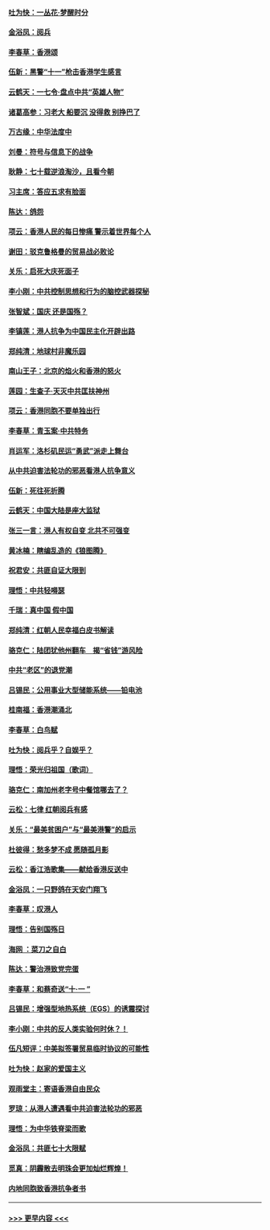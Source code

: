 #### [吐为快：一丛花‧梦醒时分](../pages/nsc993/n11567491.md?t=10041701) 
#### [金浴凤：阅兵](../pages/nsc993/n11567454.md?t=10041701) 
#### [李春草：香港颂](../pages/nsc993/n11567444.md?t=10041701) 
#### [伍新：黑警“十一”枪击香港学生感言](../pages/nsc993/n11567426.md?t=10041701) 
#### [云鹤天：一七令‧盘点中共“英雄人物”](../pages/nsc993/n11567091.md?t=10041701) 
#### [诸葛高参：习老大 船要沉 没得救 别挣巴了](../pages/nsc993/n11566976.md?t=10041701) 
#### [万古缘：中华法度中](../pages/nsc993/n11566726.md?t=10041701) 
#### [刘曼：符号与信息下的战争](../pages/nsc993/n11564655.md?t=10041701) 
#### [耿静：七十载逆浪淘沙，且看今朝](../pages/nsc993/n11564520.md?t=10041701) 
#### [习主席：答应五求有脸面](../pages/nsc993/n11563953.md?t=10041701) 
#### [陈达：鸽怨](../pages/nsc993/n11561879.md?t=10041701) 
#### [项云：香港人民的每日惨痛  警示着世界每个人](../pages/nsc993/n11559273.md?t=10041701) 
#### [谢田：驳克鲁格曼的贸易战必败论](../pages/nsc993/n11555840.md?t=10041701) 
#### [关乐：启死大庆死面子](../pages/nsc993/n11556823.md?t=10041701) 
#### [李小刚：中共控制思想和行为的脑控武器探秘](../pages/nsc993/n11556776.md?t=10041701) 
#### [张智斌：国庆  还是国殇？](../pages/nsc993/n11556617.md?t=10041701) 
#### [李镇莲：港人抗争为中国民主化开辟出路](../pages/nsc993/n11556570.md?t=10041701) 
#### [郑纯清：地球村非魔乐园](../pages/nsc993/n11555415.md?t=10041701) 
#### [南山王子：北京的焰火和香港的怒火](../pages/nsc993/n11555318.md?t=10041701) 
#### [莲园：生查子·天灭中共匡扶神州](../pages/nsc993/n11555302.md?t=10041701) 
#### [项云：香港同胞不要单独出行](../pages/nsc993/n11555276.md?t=10041701) 
#### [李春草：青玉案‧中共特务](../pages/nsc993/n11552356.md?t=10041701) 
#### [肖运军：洛杉矶民运“勇武”派走上舞台](../pages/nsc993/n11551595.md?t=10041701) 
#### [从中共迫害法轮功的邪恶看港人抗争意义](../pages/nsc993/n11540858.md?t=10041701) 
#### [伍新：死往死折腾](../pages/nsc993/n11550174.md?t=10041701) 
#### [云鹤天：中国大陆是座大监狱](../pages/nsc993/n11550155.md?t=10041701) 
#### [张三一言：港人有权自变 北共不可强变](../pages/nsc993/n11550132.md?t=10041701) 
#### [黄冰楠：瞎编乱造的《狼图腾》](../pages/nsc993/n11550082.md?t=10041701) 
#### [祝君安：共匪自证大限到](../pages/nsc993/n11550041.md?t=10041701) 
#### [理悟：中共轻嘚瑟](../pages/nsc993/n11547978.md?t=10041701) 
#### [千瑞：真中国 假中国](../pages/nsc993/n11547865.md?t=10041701) 
#### [郑纯清：红朝人民幸福白皮书解读](../pages/nsc993/n11547499.md?t=10041701) 
#### [骆克仁：陆团犹他州翻车　揭“省钱”游风险](../pages/nsc993/n11546977.md?t=10041701) 
#### [中共“老区”的退党潮](../pages/nsc993/n11545995.md?t=10041701) 
#### [吕锡民：公用事业大型储能系统——铅电池](../pages/nsc993/n11545701.md?t=10041701) 
#### [桂南福：香港潮涌北](../pages/nsc993/n11545682.md?t=10041701) 
#### [李春草：白鸟赋](../pages/nsc993/n11545663.md?t=10041701) 
#### [吐为快：阅兵乎？自娱乎？](../pages/nsc993/n11545625.md?t=10041701) 
#### [理悟：荣光归祖国（歌词）](../pages/nsc993/n11545616.md?t=10041701) 
#### [骆克仁：南加州老字号中餐馆哪去了？](../pages/nsc993/n11545120.md?t=10041701) 
#### [云松：七律 红朝阅兵有感](../pages/nsc993/n11542394.md?t=10041701) 
#### [关乐：“最美贫困户”与“最美港警”的启示](../pages/nsc993/n11542252.md?t=10041701) 
#### [杜彼得：愁多梦不成 愿随孤月影](../pages/nsc993/n11540296.md?t=10041701) 
#### [云松：香江浩歌集——献给香港反送中](../pages/nsc993/n11540149.md?t=10041701) 
#### [金浴凤：一只野鸽在天安门翔飞](../pages/nsc993/n11540280.md?t=10041701) 
#### [李春草：叹港人](../pages/nsc993/n11540119.md?t=10041701) 
#### [理悟：告别国殇日](../pages/nsc993/n11539610.md?t=10041701) 
#### [海网 ：菜刀之自白](../pages/nsc993/n11539597.md?t=10041701) 
#### [陈达：警治港致党完蛋](../pages/nsc993/n11538127.md?t=10041701) 
#### [李春草：和蔡奇送“十·一 ”](../pages/nsc993/n11537810.md?t=10041701) 
#### [吕锡民：增强型地热系统（EGS）的诱震探讨](../pages/nsc993/n11537765.md?t=10041701) 
#### [李小刚：中共的反人类实验何时休？！](../pages/nsc993/n11537669.md?t=10041701) 
#### [伍凡短评：中美拟签署贸易临时协议的可能性](../pages/nsc993/n11536773.md?t=10041701) 
#### [吐为快：赵家的爱国主义](../pages/nsc993/n11536750.md?t=10041701) 
#### [观雨堂主：寄语香港自由民众](../pages/nsc993/n11536735.md?t=10041701) 
#### [罗琼：从港人遭遇看中共迫害法轮功的邪恶](../pages/nsc993/n11507862.md?t=10041701) 
#### [理悟：为中华铁脊梁而歌](../pages/nsc993/n11534458.md?t=10041701) 
#### [金浴凤：共匪七十大限赋](../pages/nsc993/n11534434.md?t=10041701) 
#### [觅真：阴霾散去明珠会更加灿烂辉煌！](../pages/nsc993/n11531858.md?t=10041701) 
#### [内地同胞致香港抗争者书](../pages/nsc993/n11531645.md?t=10041701) 

----
#### [ >>> 更早内容 <<< ](../indexes/nsc993-earlier.md)
